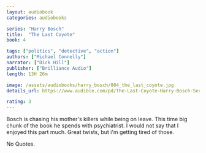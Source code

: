 ```yaml
---
layout: audiobook
categories: audiobooks

series: "Harry Bosch"
title:  "The Last Coyote"
book: 4

tags: ["politics", "detective", "action"]
authors: ["Michael Connelly"]
narrator: ["Dick Hill"]
publisher: ["Brilliance Audio"]
length: 13H 26m

image: /assets/audiobooks/harry_bosch/004_the_last_coyote.jpg
details_url: https://www.audible.com/pd/The-Last-Coyote-Harry-Bosch-Series-Book-4-Audiobook/B002V01IY4

rating: 3
---
```


Bosch is chasing his mother's killers while being on leave. This time big chunk of the book he spends with psychiatrist. I would not say that I enjoyed this part much. Great twists, but i'm getting tired of those.

No Quotes.